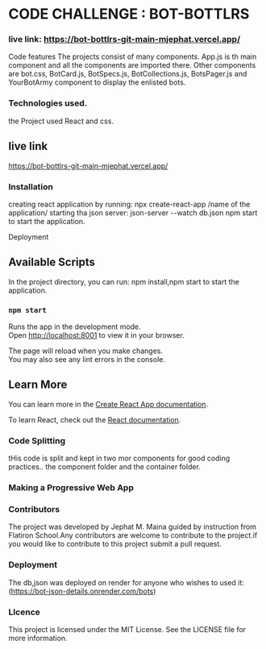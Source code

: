 # CODE CHALLENGE : BOT-BOTTLRS

### live link: https://bot-bottlrs-git-main-mjephat.vercel.app/

Code features
The projects consist of many components. App.js is th main component and all the components are imported there. Other components are bot.css, BotCard.js, BotSpecs.js, BotCollections.js, BotsPager.js and YourBotArmy component to display the enlisted bots.

### Technologies used.
the Project used React and css.

## live link
https://bot-bottlrs-git-main-mjephat.vercel.app/

### Installation
creating react application by running: npx create-react-app /name of the application/
starting tha json server: json-server --watch db.json
npm start to start the application.

Deployment


## Available Scripts

In the project directory, you can run: npm install,npm start to start the application.

### `npm start`

Runs the app in the development mode.\
Open [http://localhost:8001](http://localhost:8001) to view it in your browser.

The page will reload when you make changes.\
You may also see any lint errors in the console.





## Learn More

You can learn more in the [Create React App documentation](https://facebook.github.io/create-react-app/docs/getting-started).

To learn React, check out the [React documentation](https://reactjs.org/).

### Code Splitting

tHis code is split and kept in two mor components for good coding practices.. the component folder and the container folder.


### Making a Progressive Web App

### Contributors
The project was developed by Jephat M. Maina guided by instruction from Flatiron School.Any contributors are welcome to contribute to the project.if you would like to contribute to this project submit a pull request.




### Deployment

The db,json was deployed on render for anyone who wishes to used it: (https://bot-json-details.onrender.com/bots)

### LIcence
This project is licensed under the MIT License. See the LICENSE file for more information.
